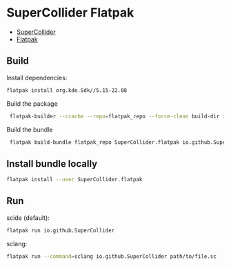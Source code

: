 # SuperCollider Flatpak

* [SuperCollider](https://supercollider.github.io/)
* [Flatpak](https://www.flatpak.org/)

## Build

Install dependencies:

```sh
flatpak install org.kde.Sdk//5.15-22.08
```

Build the package
```sh
 flatpak-builder --ccache --repo=flatpak_repo --force-clean build-dir io.github.supercollider.SuperCollider.yml
```

Build the bundle
```sh
 flatpak build-bundle flatpak_repo SuperCollider.flatpak io.github.SuperCollider
```

## Install bundle locally

```sh
flatpak install --user SuperCollider.flatpak
```

## Run

scide (default):

```sh
flatpak run io.github.SuperCollider
```

sclang:
```sh
flatpak run --command=sclang io.github.SuperCollider path/to/file.sc
```

